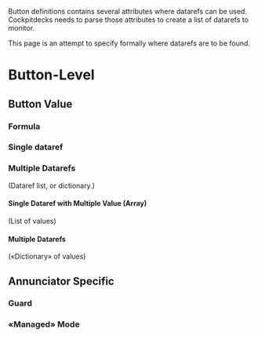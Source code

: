 Button definitions contains several attributes where datarefs can be used. Cockpitdecks needs to parse those attributes to create a list of datarefs to monitor.

This page is an attempt to specify formally where datarefs are to be found.

# Button-Level

## Button Value

### Formula

### Single dataref

### Multiple Datarefs

(Dataref list, or dictionary.)

#### Single Dataref with Multiple Value (Array)

(List of values)

#### Multiple Datarefs

(«Dictionary» of values)

## Annunciator Specific

### Guard

### «Managed» Mode
